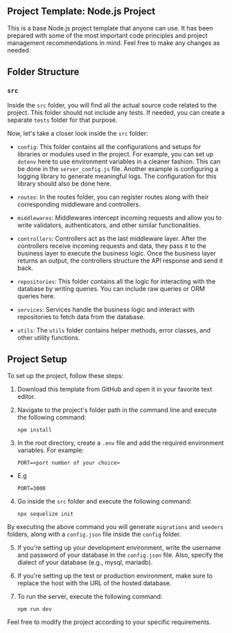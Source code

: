 ## Project Template: Node.js Project

This is a base Node.js project template that anyone can use. It has been prepared with some of the most important code principles and project management recommendations in mind. Feel free to make any changes as needed.

## Folder Structure

### `src`

Inside the `src` folder, you will find all the actual source code related to the project. This folder should not include any tests. If needed, you can create a separate `tests` folder for that purpose.

Now, let's take a closer look inside the `src` folder:

- `config`: This folder contains all the configurations and setups for libraries or modules used in the project. For example, you can set up `dotenv` here to use environment variables in a cleaner fashion. This can be done in the `server_config.js` file. Another example is configuring a logging library to generate meaningful logs. The configuration for this library should also be done here.

- `routes`: In the routes folder, you can register routes along with their corresponding middleware and controllers.

- `middlewares`: Middlewares intercept incoming requests and allow you to write validators, authenticators, and other similar functionalities.

- `controllers`: Controllers act as the last middleware layer. After the controllers receive incoming requests and data, they pass it to the business layer to execute the business logic. Once the business layer returns an output, the controllers structure the API response and send it back.

- `repositories`: This folder contains all the logic for interacting with the database by writing queries. You can include raw queries or ORM queries here.

- `services`: Services handle the business logic and interact with repositories to fetch data from the database.

- `utils`: The `utils` folder contains helper methods, error classes, and other utility functions.

## Project Setup

To set up the project, follow these steps:

1. Download this template from GitHub and open it in your favorite text editor.
2. Navigate to the project's folder path in the command line and execute the following command:

   ```
   npm install
   ```

3. In the root directory, create a `.env` file and add the required environment variables. For example:

   ```
   PORT=<port number of your choice>
   ```

- E.g

  ```
  PORT=3000
  ```

4. Go inside the `src` folder and execute the following command:

   ```
   npx sequelize init
   ```

By executing the above command you will generate `migrations` and `seeders` folders, along with a `config.json` file inside the `config` folder.

5. If you're setting up your development environment, write the username and password of your database in the `config.json` file. Also, specify the dialect of your database (e.g., mysql, mariadb).

6. If you're setting up the test or production environment, make sure to replace the host with the URL of the hosted database.

7. To run the server, execute the following command:

   ```
   npm run dev
   ```

Feel free to modify the project according to your specific requirements.
